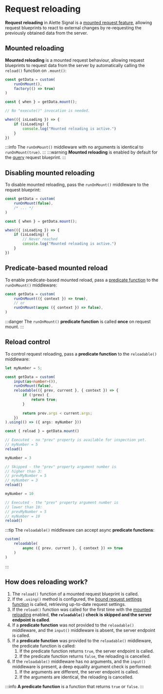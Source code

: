 # Request reloading
**Request reloading** in Alette Signal is a [mounted request feature](../getting-started/request-modes.md#request-reloading),
allowing request blueprints to react to external changes by re-requesting the previously obtained data
from the server.

## Mounted reloading
**Mounted reloading** is a mounted request behaviour, allowing 
request blueprints to request data from the server by automatically calling the `reload()` function 
on `.mount()`:
```ts
const getData = custom(
    runOnMount(),
	factory(() => true)
)

const { when } = getData.mount();

// No "execute()" invocation is needed.

when(({ isLoading }) => {
    if (isLoading) {
        console.log("Mounted reloading is active.")
	}
})
```
:::info
The `runOnMount()` middleware with no arguments is identical to `runOnMount(true)`.
:::
:::warning
**Mounted reloading** is enabled by default for the [query](../request-behaviour/query.md) request blueprint.
:::

## Disabling mounted reloading
To disable mounted reloading, pass the `runOnMount()` middleware 
to the request blueprint:
```ts
const getData = custom(
    runOnMount(false),
	/* ... */
)

const { when } = getData.mount();

when(({ isLoading }) => {
    if (isLoading) {
        // Never reached
        console.log("Mounted reloading is active.")
	}
})
```

## Predicate-based mounted reload
To enable predicate-based mounted reload,
pass a [predicate function](#how-does-reloading-work) to the `runOnMount()` middleware:
```ts
const getData = custom(
    runOnMount(({ context }) => true),
    // or
    runOnMount(async ({ context }) => false),
)
```
:::danger
The `runOnMount()` **predicate function** is called **once** on request mount.
:::

## Reload control
To control request reloading, pass a **predicate function** to the `reloadable()` middleware:
```ts
let myNumber = 5;

const getData = custom(
    input(as<number>()),
    runOnMount(false),
    reloadable(({ prev, current }, { context }) => {
        if (!prev) {
            return true;
		}
        
        return prev.args < current.args;
	})
).using(() => ({ args: myNumber }))

const { reload } = getData.mount()

// Executed - no "prev" property is available for inspection yet.
// myNumber = 5
reload()

myNumber = 3

// Skipped - the "prev" property argument number is 
// higher than 3:
// prevMyNumber = 5
// myNumber = 3
reload()

myNumber = 10

// Executed - the "prev" property argument number is 
// lower than 10:
// prevMyNumber = 5
// myNumber = 10
reload()
```

:::tip
The `reloadable()` middleware can accept async **predicate functions**:
```ts
custom(
    reloadable(
        async ({ prev, current }, { context }) => true
    )
)
```
:::

## How does reloading work?
1. The `reload()` function of a mounted request blueprint is called.
2. If the `.using()` method is configured, the
   [bound request settings function](../getting-started/configuring-requests.md#request-setting-binding)
   is called, retrieving up-to-date request settings.
3. If the `reload()` function was called for the first time with the [mounted reloading](#mounted-reloading) enabled,
   **the `reloadable()` check is skipped and the server endpoint is called**.
4. If a **predicate function** was not provided to the `reloadable()` middleware,
   and the `input()` middleware is absent, the server endpoint is called.
5. If a **predicate function** was provided to the `reloadable()` middleware,
   the predicate function is called:
   1. If the predicate function returns `true`, the server endpoint is called.
   2. If the predicate function returns `false`, the reloading is cancelled.
6. If the `reloadable()` middleware has no arguments, and the `input()` middleware
   is present, a deep equality argument check is performed:
   1. If the arguments are different, the server endpoint is called.
   2. If the arguments are identical, the reloading is cancelled.

:::info
**A predicate function** is a function that returns `true` or `false`.
:::